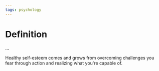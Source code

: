 ```yaml
---
tags: psychology
---
```


# Definition

...

Healthy self-esteem comes and grows from overcoming challenges you fear through action and realizing what you're capable of.